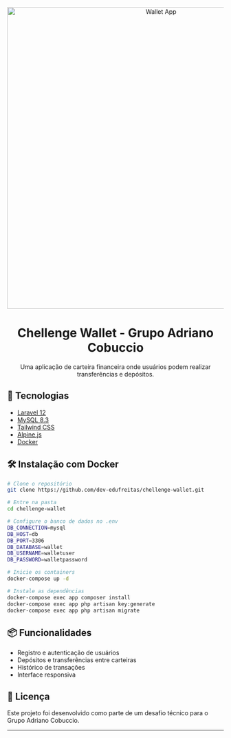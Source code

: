 
<div align="center">
  <img src="https://github.com/user-attachments/assets/163b8436-9d4a-48bb-be57-7571caae7dcd" alt="Wallet App" width="700">
  <h1>Chellenge Wallet - Grupo Adriano Cobuccio</h1>
  <p>Uma aplicação de carteira financeira onde usuários podem realizar transferências e depósitos.</p>
</div>

## 🚀 Tecnologias

- [Laravel 12](https://laravel.com)
- [MySQL 8.3](https://www.mysql.com)
- [Tailwind CSS](https://tailwindcss.com)
- [Alpine.js](https://alpinejs.dev)
- [Docker](https://www.docker.com)

## 🛠️ Instalação com Docker

```bash
# Clone o repositório
git clone https://github.com/dev-edufreitas/chellenge-wallet.git

# Entre na pasta
cd chellenge-wallet

# Configure o banco de dados no .env
DB_CONNECTION=mysql
DB_HOST=db
DB_PORT=3306
DB_DATABASE=wallet
DB_USERNAME=walletuser
DB_PASSWORD=walletpassword

# Inicie os containers
docker-compose up -d

# Instale as dependências
docker-compose exec app composer install
docker-compose exec app php artisan key:generate
docker-compose exec app php artisan migrate
```

## 📦 Funcionalidades

- Registro e autenticação de usuários
- Depósitos e transferências entre carteiras
- Histórico de transações
- Interface responsiva

## 📄 Licença

Este projeto foi desenvolvido como parte de um desafio técnico para o Grupo Adriano Cobuccio.

---

